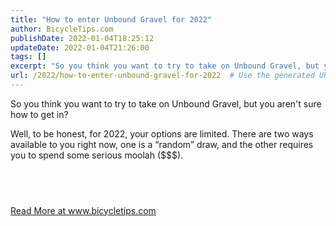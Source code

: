 ```yaml
---
title: "How to enter Unbound Gravel for 2022"
author: BicycleTips.com
publishDate: 2022-01-04T18:25:12
updateDate: 2022-01-04T21:26:00
tags: []
excerpt: "So you think you want to try to take on Unbound Gravel, but you aren't sure how to get in?  Well, to be honest, for 2022, your options are limited. There are two ways available to you right now, one is a &ldquo;random&rdquo; draw, and the other requires you to spend some serious moolah ($$$).  &nbsp; "
url: /2022/how-to-enter-unbound-gravel-for-2022  # Use the generated URL with year
---
```

<p>So you think you want to try to take on Unbound Gravel, but you aren't sure how to get in?</p>  <p>Well, to be honest, for 2022, your options are limited. There are two ways available to you right now, one is a &ldquo;random&rdquo; draw, and the other requires you to spend some serious moolah ($$$).</p>  <h2 id="gravel-camp">&nbsp;</h2>  <a href="https://www.bicycletips.com/unbound-gravel-2022-registration-options">Read More at www.bicycletips.com</a>
